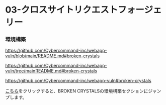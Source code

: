 # 03-クロスサイトリクエストフォージェリー

### 環境構築
https://github.com/Cybercommand-inc/webapp-vuln/blob/main/README.md#broken-crystals

https://github.com/Cybercommand-inc/webapp-vuln/tree/mainREADME.md#broken-crystals

https://github.com/Cybercommand-inc/webapp-vuln#broken-crystals

[こちら](https://github.com/Cybercommand-inc/webapp-vuln/tree/main/01#broken-crystals)をクリックすると、BROKEN CRYSTALSの環境構築セクションにジャンプします。

